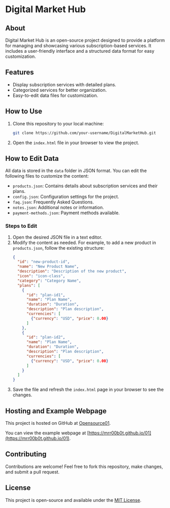 # Digital Market Hub

## About
Digital Market Hub is an open-source project designed to provide a platform for managing and showcasing various subscription-based services. It includes a user-friendly interface and a structured data format for easy customization.

## Features
- Display subscription services with detailed plans.
- Categorized services for better organization.
- Easy-to-edit data files for customization.

## How to Use
1. Clone this repository to your local machine:
   ```bash
   git clone https://github.com/your-username/DigitalMarketHub.git
   ```
2. Open the `index.html` file in your browser to view the project.

## How to Edit Data
All data is stored in the `data` folder in JSON format. You can edit the following files to customize the content:

- `products.json`: Contains details about subscription services and their plans.
- `config.json`: Configuration settings for the project.
- `faq.json`: Frequently Asked Questions.
- `notes.json`: Additional notes or information.
- `payment-methods.json`: Payment methods available.

### Steps to Edit
1. Open the desired JSON file in a text editor.
2. Modify the content as needed. For example, to add a new product in `products.json`, follow the existing structure:
   ```json
   {
     "id": "new-product-id",
     "name": "New Product Name",
     "description": "Description of the new product",
     "icon": "icon-class",
     "category": "Category Name",
     "plans": [
       {
         "id": "plan-id1",
         "name": "Plan Name",
         "duration": "Duration",
         "description": "Plan description",
         "currencies": [
           {"currency": "USD", "price": 0.00}
         ]
       },
       {
         "id": "plan-id2",
         "name": "Plan Name",
         "duration": "Duration",
         "description": "Plan description",
         "currencies": [
           {"currency": "USD", "price": 0.00}
         ]
       }
     ]
   }
   ```
3. Save the file and refresh the `index.html` page in your browser to see the changes.

## Hosting and Example Webpage
This project is hosted on GitHub at [Opensource01](https://github.com/mrr00b0t/Opensource01).

You can view the example webpage at [https://mrr00b0t.github.io/01](https://mrr00b0t.github.io/01).

## Contributing
Contributions are welcome! Feel free to fork this repository, make changes, and submit a pull request.

## License
This project is open-source and available under the [MIT License](LICENSE).
